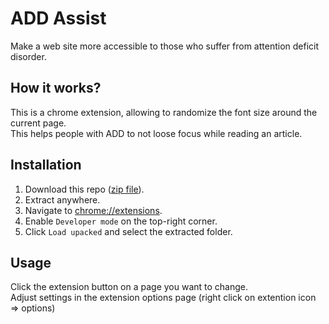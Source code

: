 # ADD Assist

Make a web site more accessible to those who suffer from attention deficit disorder.

## How it works?
This is a chrome extension, allowing to randomize the font size around the current page. \
This helps people with ADD to not loose focus while reading an article.

## Installation
1. Download this repo ([zip file](https://github.com/arikmaor/add-assist/archive/refs/heads/master.zip)).
2. Extract anywhere.
3. Navigate to [chrome://extensions](chrome://extensions).
4. Enable `Developer mode` on the top-right corner.
5. Click `Load upacked` and select the extracted folder.

## Usage
Click the extension button on a page you want to change. \
Adjust settings in the extension options page (right click on extention icon => options)
